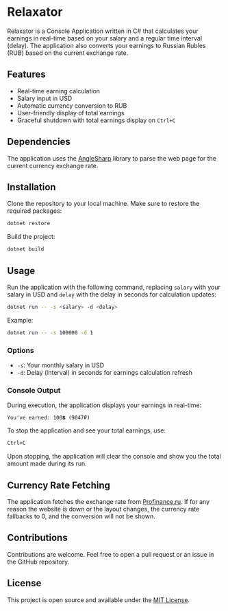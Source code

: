 # Relaxator

Relaxator is a Console Application written in C# that calculates your earnings in real-time based on your salary and a regular time interval (delay). The application also converts your earnings to Russian Rubles (RUB) based on the current exchange rate.

## Features
- Real-time earning calculation
- Salary input in USD
- Automatic currency conversion to RUB
- User-friendly display of total earnings
- Graceful shutdown with total earnings display on `Ctrl+C`

## Dependencies
The application uses the [AngleSharp](https://github.com/AngleSharp/AngleSharp) library to parse the web page for the current currency exchange rate.

## Installation
Clone the repository to your local machine.
Make sure to restore the required packages:
```sh
dotnet restore
```
Build the project:
```sh
dotnet build
```

## Usage
Run the application with the following command, replacing `salary` with your salary in USD and `delay` with the delay in seconds for calculation updates:
```sh
dotnet run -- -s <salary> -d <delay>
```
Example:
```sh
dotnet run -- -s 100000 -d 1
```

### Options
- `-s`: Your monthly salary in USD
- `-d`: Delay (interval) in seconds for earnings calculation refresh

### Console Output
During execution, the application displays your earnings in real-time:
```
You've earned: 100💲 (9047₽)
```
To stop the application and see your total earnings, use:
```sh
Ctrl+C
```
Upon stopping, the application will clear the console and show you the total amount made during its run.

## Currency Rate Fetching
The application fetches the exchange rate from [Profinance.ru](https://www.profinance.ru/currency_usd.asp). If for any reason the website is down or the layout changes, the currency rate fallbacks to 0, and the conversion will not be shown.

## Contributions
Contributions are welcome. Feel free to open a pull request or an issue in the GitHub repository.

## License
This project is open source and available under the [MIT License](LICENSE).